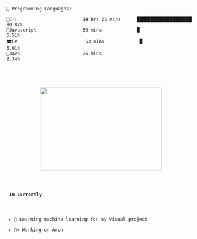 <pre lang="text"><code>💬 Programming Languages: 

👾C++                        14 hrs 26 mins      ████████████████████         80.87% 
🐋Javascript                 59 mins             █                            5.51% 
🎓C#                         53 mins             █                            5.01% 
🐍Java                       25 mins                                          2.34%</pre>
 <p align="center"><img src="https://i.imgur.com/uMFppaM.gif" width="320" height="220"> </p>

<p><g-emoji class="g-emoji" alias="bar_chart" fallback-src="https://github.githubassets.com/images/icons/emoji/unicode/1f4ca.png"></g-emoji> <strong>Im Currently</strong></p>
<ul>
<li><g-emoji class="g-emoji" alias="books" fallback-src="https://github.githubassets.com/images/icons/emoji/unicode/1f4da.png">🔎</g-emoji> Learning machine learning for my Visual project</li>
<li><g-emoji class="g-emoji" alias="books" fallback-src="https://github.githubassets.com/images/icons/emoji/unicode/1f4da.png">🧞‍♂️</g-emoji> Working on Arch</li>
</ul>


